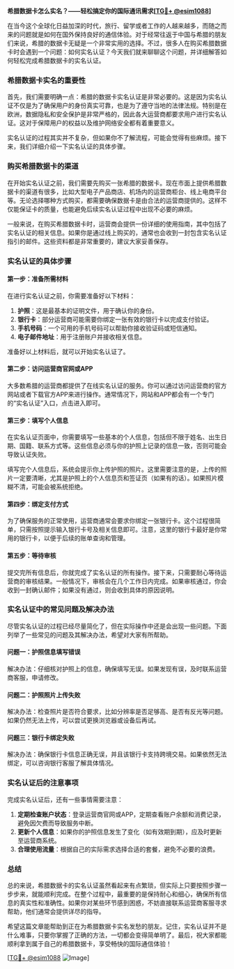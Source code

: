**希腊数据卡怎么实名？——轻松搞定你的国际通讯需求[[TG💪+ @esim1088](https://t.me/s/esim1088)]**

在当今这个全球化日益加深的时代，旅行、留学或者工作的人越来越多，而随之而来的问题就是如何在国外保持良好的通信体验。对于经常往返于中国与希腊的朋友们来说，希腊的数据卡无疑是一个非常实用的选择。不过，很多人在购买希腊数据卡时会遇到一个问题：如何实名认证？今天我们就来聊聊这个问题，并详细解答如何轻松完成希腊数据卡的实名认证。

### 希腊数据卡实名的重要性

首先，我们需要明确一点：希腊的数据卡实名认证是非常必要的。这是因为实名认证不仅是为了确保用户的身份真实可靠，也是为了遵守当地的法律法规。特别是在欧洲，数据隐私和安全保护是非常严格的，因此各大运营商都要求用户进行实名认证。这对于保障用户的权益以及维护网络安全都有着重要意义。

实名认证的过程其实并不复杂，但如果你不了解流程，可能会觉得有些麻烦。接下来，我们详细介绍一下实名认证的具体步骤。

### 购买希腊数据卡的渠道

在开始实名认证之前，我们需要先购买一张希腊的数据卡。现在市面上提供希腊数据卡的渠道有很多，比如大型电子产品商店、机场内的运营商柜台、线上电商平台等。无论选择哪种方式购买，都需要确保数据卡是由合法的运营商提供的。这样不仅能保证卡的质量，也能避免后续实名认证过程中出现不必要的麻烦。

一般来说，在购买希腊数据卡时，运营商会提供一份详细的使用指南，其中包括了实名认证的相关信息。如果你是通过线上购买的，通常也会收到一封包含实名认证指引的邮件。这些资料都是非常重要的，建议大家妥善保存。

### 实名认证的具体步骤

#### 第一步：准备所需材料

在进行实名认证之前，你需要准备好以下材料：

1. **护照**：这是最基本的证明文件，用于确认你的身份。
2. **银行卡**：部分运营商可能需要你绑定一张有效的银行卡以完成支付验证。
3. **手机号码**：一个可用的手机号码可以帮助你接收验证码或短信通知。
4. **电子邮件地址**：用于注册账户并接收相关信息。

准备好以上材料后，就可以开始实名认证了。

#### 第二步：访问运营商官网或APP

大多数希腊的运营商都提供了在线实名认证的服务。你可以通过访问运营商的官方网站或者下载官方APP来进行操作。通常情况下，网站和APP都会有一个专门的“实名认证”入口，点击进入即可。

#### 第三步：填写个人信息

在实名认证页面中，你需要填写一些基本的个人信息，包括但不限于姓名、出生日期、国籍、联系方式等。这些信息必须与你的护照上记录的信息一致，否则可能会导致认证失败。

填写完个人信息后，系统会提示你上传护照的照片。这里需要注意的是，上传的照片一定要清晰，尤其是护照上的个人信息页和签证页（如果有的话）。如果照片模糊不清，可能会被系统拒绝。

#### 第四步：绑定支付方式

为了确保服务的正常使用，运营商通常会要求你绑定一张银行卡。这个过程很简单，只需按照提示输入银行卡号及相关信息即可。注意，这里的银行卡最好是你常用的银行卡，以便于后续的账单查询和管理。

#### 第五步：等待审核

提交完所有信息后，你就完成了实名认证的所有操作。接下来，只需要耐心等待运营商的审核结果。一般情况下，审核会在几个工作日内完成。如果审核通过，你会收到一封确认邮件；如果没有通过，则会收到具体的原因说明。

### 实名认证中的常见问题及解决办法

尽管实名认证的过程已经尽量简化了，但在实际操作中还是会出现一些问题。下面列举了一些常见的问题及其解决办法，希望对大家有所帮助。

#### 问题一：护照信息填写错误

解决办法：仔细核对护照上的信息，确保填写无误。如果发现有误，及时联系运营商客服，申请修改。

#### 问题二：护照照片上传失败

解决办法：检查照片是否符合要求，比如分辨率是否足够高、是否有反光等问题。如果仍然无法上传，可以尝试更换浏览器或设备后再试。

#### 问题三：银行卡绑定失败

解决办法：确保银行卡信息正确无误，并且该银行卡支持跨境交易。如果依然无法绑定，可以咨询银行客服了解具体情况。

### 实名认证后的注意事项

完成实名认证后，还有一些事情需要注意：

1. **定期检查账户状态**：登录运营商官网或APP，定期查看账户余额和消费记录，避免因欠费而导致服务中断。
2. **更新个人信息**：如果你的护照信息发生了变化（如有效期到期），应及时更新至运营商系统。
3. **合理使用流量**：根据自己的实际需求选择合适的套餐，避免不必要的浪费。

### 总结

总的来说，希腊数据卡的实名认证虽然看起来有点繁琐，但实际上只要按照步骤一步步来，就能顺利完成。在整个过程中，最重要的是保持耐心和细心，确保所有信息的真实性和准确性。如果你对某些环节感到困惑，不妨直接联系运营商客服寻求帮助，他们通常会提供详尽的指导。

希望这篇文章能帮助到正在为希腊数据卡实名发愁的朋友。记住，实名认证并不是什么难事，只要你掌握了正确的方法，一切都会变得简单明了。最后，祝大家都能顺利拿到属于自己的希腊数据卡，享受畅快的国际通信体验！

[[TG💪+ @esim1088](https://t.me/s/esim1088) ![Image](https://i.postimg.cc/4NQfJmqS/Snipaste-2025-05-13-00-14-12.png)]